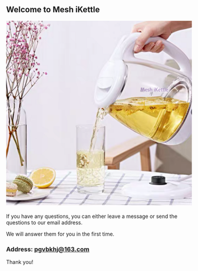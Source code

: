 ## Welcome to Mesh iKettle

![Image](icon-1024.png)

If you have any questions, you can either leave a message or send the questions to our email address.

We will answer them for you in the first time.

### Address: pgvbkhj@163.com

Thank you!
